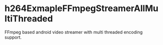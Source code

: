 # h264ExmapleFFmpegStreamerAllMultiThreaded

FFmpeg based android video streamer with multi threaded encoding support.
